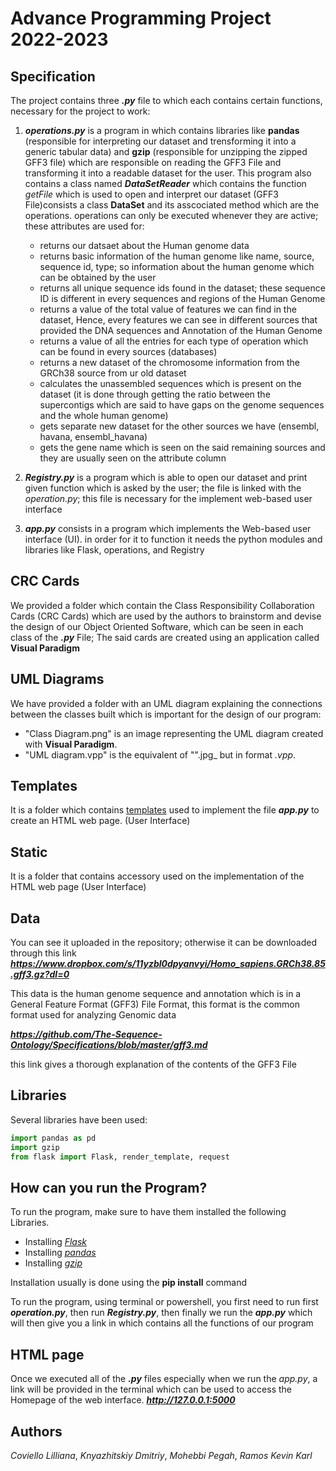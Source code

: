 # Advance Programming Project 2022-2023

###

## Specification
The project contains three ***.py*** file to which each contains certain functions, necessary for the project to work:

1. ***operations.py*** is a program in which contains libraries like **pandas** (responsible for interpreting our dataset and trensforming it into a generic tabular data) and **gzip** (responsible for unzipping the zipped GFF3 file) which are responsible on reading the GFF3 File and transforming it into a readable dataset for the user. This program also contains a class named ***DataSetReader*** which contains the function *getFile* which is used to open and interpret our dataset (GFF3 File)consists a class **DataSet** and its asscociated method which are the operations. operations can only be executed whenever they are active; these attributes are used for:
     * returns our datsaet about the Human genome data
     * returns basic information of the human genome like name, source, sequence id, type; so information about the human genome which can be obtained by the user
     * returns all unique sequence ids found in the dataset; these sequence ID is different in every sequences and regions of the Human Genome
     * returns a value of the total value of features we can find in the dataset, Hence, every features we can see in different sources that provided the DNA sequences and Annotation of the Human Genome
     * returns a value of all the entries for each type of operation which can be found in every sources (databases)
     * returns a new dataset of the chromosome information from the GRCh38 source from ur old dataset
     * calculates the unassembled sequences which is present  on the dataset (it is done through getting the ratio between the supercontigs which are said to have gaps on the genome sequences and the whole human genome)
     * gets separate new dataset for the other sources we have (ensembl, havana, ensembl_havana)
     * gets the gene name which is seen on the said remaining sources and they are usually seen on the attribute column
     
2. ***Registry.py*** is a program which is able to open our dataset and print given function which is asked by the user; the file is linked with the *operation.py*; this file is necessary for the implement web-based user interface

3. ***app.py*** consists in a program which implements the Web-based user interface (UI). in order for it to function it needs the python modules and libraries like Flask, operations, and Registry


## CRC Cards
We provided a folder which contain the Class Responsibility Collaboration Cards (CRC Cards) which are used by the authors to brainstorm and devise the design of our Object Oriented Software, which can be seen in each class of the ***.py*** File; The said cards are created using an application called **Visual Paradigm**

## UML Diagrams
We have provided a folder with an UML diagram explaining the connections between the classes built which is important for the design of our program:
- "Class Diagram.png" is an image representing the UML diagram created with **Visual Paradigm**.
- "UML diagram.vpp" is the equivalent of "".jpg_ but in format _.vpp_.

## Templates
It is a folder which contains <ins>templates</ins> used to implement the file ***app.py*** to create an HTML web page. (User Interface)

## Static
It is a folder that contains accessory used on the implementation of the HTML web page (User Interface)

## Data
You can see it uploaded in the repository; otherwise it can be downloaded through this link ***https://www.dropbox.com/s/11yzbl0dpyanvyi/Homo_sapiens.GRCh38.85.gff3.gz?dl=0***

This data is the human genome sequence and annotation which is in a General Feature Format (GFF3) File Format, this format is the common format used for analyzing Genomic data

***https://github.com/The-Sequence-Ontology/Specifications/blob/master/gff3.md*** 

this link gives a thorough explanation of the contents of the GFF3 File

## Libraries
Several libraries have been used:
```python
import pandas as pd
import gzip 
from flask import Flask, render_template, request
```
## How can you run the Program?
To run the program, make sure to have them installed the following Libraries. 
- Installing *[Flask](https://phoenixnap.com/kb/install-flask)*
- Installing *[pandas](https://pandas.pydata.org/docs/getting_started/install.html)*
- Installing *[gzip](https://docs.python.org/3/library/gzip.html)*

Installation usually is done using the **pip install** command

To run the program, using terminal or powershell, you first need to run first ***operation.py***, then run ***Registry.py***, then finally we run the ***app.py*** which will then give you a link in which contains all the functions of our program

## HTML page
Once we executed all of the ***.py*** files especially when we run the *app.py*, a link will be provided in the terminal which can be used to access the Homepage of the web interface.
***http://127.0.0.1:5000***

## Authors
*Coviello Lilliana*, *Knyazhitskiy Dmitriy*, *Mohebbi Pegah*, *Ramos Kevin Karl* 


